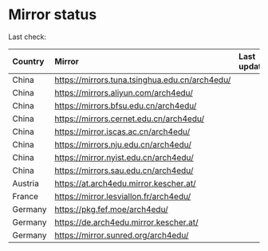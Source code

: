 <script src="./time.js"></script>
# Mirror status
Last check: <script type="text/javascript">localize(1721924724.7089424);</script>

|Country|Mirror|Last update|
|:------|:-----|:----------|
|China|https://mirrors.tuna.tsinghua.edu.cn/arch4edu/|<script type="text/javascript">localize(1721889412);</script>|
|China|https://mirrors.aliyun.com/arch4edu/|<script type="text/javascript">localize(1721889412);</script>|
|China|https://mirrors.bfsu.edu.cn/arch4edu/|<script type="text/javascript">localize(1721889412);</script>|
|China|https://mirrors.cernet.edu.cn/arch4edu/|<script type="text/javascript">localize(1721889412);</script>|
|China|https://mirror.iscas.ac.cn/arch4edu/|<script type="text/javascript">localize(1721889412);</script>|
|China|https://mirrors.nju.edu.cn/arch4edu/|<script type="text/javascript">localize(1721846211);</script>|
|China|https://mirror.nyist.edu.cn/arch4edu/|<script type="text/javascript">localize(1721889412);</script>|
|China|https://mirrors.sau.edu.cn/arch4edu/|<script type="text/javascript">localize(1721889412);</script>|
|Austria|https://at.arch4edu.mirror.kescher.at/|<script type="text/javascript">localize(1721889412);</script>|
|France|https://mirror.lesviallon.fr/arch4edu/|<script type="text/javascript">localize(1721889412);</script>|
|Germany|https://pkg.fef.moe/arch4edu/|<script type="text/javascript">localize(1721889412);</script>|
|Germany|https://de.arch4edu.mirror.kescher.at/|<script type="text/javascript">localize(1721889412);</script>|
|Germany|https://mirror.sunred.org/arch4edu/|<script type="text/javascript">localize(1721889412);</script>|

<script src="./tablefilter/tablefilter.js"></script>
<script src="./table.js"></script>
